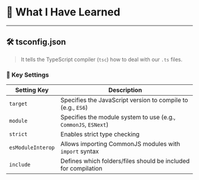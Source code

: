 # 📘 What I Have Learned

---

## 🛠 tsconfig.json

> It tells the TypeScript compiler (`tsc`) how to deal with our `.ts` files.

### 🔧 Key Settings

| Setting Key     | Description                                                                 |
|------------------|-----------------------------------------------------------------------------|
| `target`         | Specifies the JavaScript version to compile to (e.g., `ES6`)               |
| `module`         | Specifies the module system to use (e.g., `CommonJS`, `ESNext`)            |
| `strict`         | Enables strict type checking                                                |
| `esModuleInterop`| Allows importing CommonJS modules with `import` syntax                      |
| `include`        | Defines which folders/files should be included for compilation             |